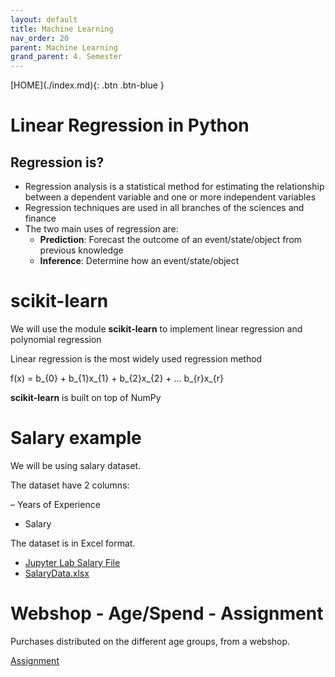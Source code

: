 ```yaml
---
layout: default
title: Machine Learning
nav_order: 20
parent: Machine Learning
grand_parent: 4. Semester
---
```


<span class="fs-1">
[HOME](./index.md){: .btn .btn-blue }
</span>

# Linear Regression in Python

## Regression is?
- Regression analysis is a statistical method for estimating the relationship between a dependent variable and one or more independent variables
- Regression techniques are used in all branches of the sciences and finance
- The two main uses of regression are:
    - **Prediction**: Forecast the outcome of an event/state/object from previous knowledge
    - **Inference**: Determine how an event/state/object

# scikit-learn
We will use the module **scikit-learn** to implement linear regression and polynomial regression

Linear regression is the most widely used regression method

f(x) = b_{0} + b_{1}x_{1} + b_{2}x_{2} + ... b_{r}x_{r}

**scikit-learn** is built on top of NumPy

# Salary example
We will be using salary dataset. 

The dataset have 2 columns:

– Years of Experience
- Salary

The dataset is in Excel format.

- [Jupyter Lab Salary File](./data/linear/SalaryData.ipynb)
- [SalaryData.xlsx](./data/linear/SalaryData.xlsx)

# Webshop - Age/Spend - Assignment
Purchases distributed on the different age groups, from a webshop.

[Assignment](./data/linear/Webshop.md)